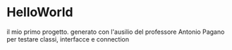 # HelloWorld
il mio primo progetto.
generato con l'ausilio del professore Antonio Pagano per testare classi, interfacce e connection 
